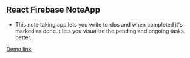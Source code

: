 ## React Firebase NoteApp
* This note taking app lets you write to-dos and when completed it's marked as done.It lets you visualize the pending and ongoing tasks better.

[Demo link ](https://ezfjcf.csb.app/)
